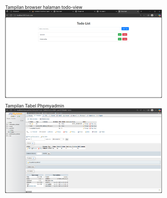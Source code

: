 Tampilan browser halaman todo-view
![alt text](image-2.png)

Tampilan Tabel Phpmyadmin
![alt text](image-3.png)